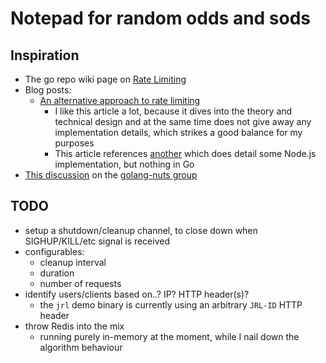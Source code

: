 # Notepad for random odds and sods

## Inspiration

- The go repo wiki page on [Rate Limiting](https://github.com/golang/go/wiki/RateLimiting)
- Blog posts:
  - [An alternative approach to rate limiting][figma]
    - I like this article a lot, because it dives into the theory and technical design and at the same time does not
    give away any implementation details, which strikes a good balance for my purposes
    - This article references [another][classdojo] which does detail some Node.js implementation, but nothing in Go
- [This discussion][discussion] on the [golang-nuts group][group]

## TODO

- setup a shutdown/cleanup channel, to close down when SIGHUP/KILL/etc signal is received
- configurables:
  - cleanup interval
  - duration
  - number of requests
- identify users/clients based on..? IP? HTTP header(s)?
  - the `jrl` demo binary is currently using an arbitrary `JRL-ID` HTTP header
- throw Redis into the mix
  - running purely in-memory at the moment, while I nail down the algorithm behaviour

[figma]: https://medium.com/figma-design/an-alternative-approach-to-rate-limiting-f8a06cf7c94c
[classdojo]: https://engineering.classdojo.com/blog/2015/02/06/rolling-rate-limiter/
[discussion]: https://groups.google.com/d/topic/golang-nuts/LBzvaXkH3QE
[group]: https://groups.google.com/forum/#!forum/golang-nuts
